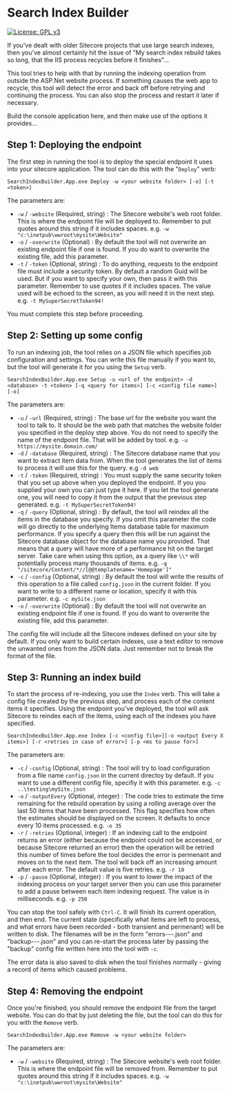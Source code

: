 # Search Index Builder

[![License: GPL v3](https://img.shields.io/badge/License-GPLv3-blue.svg)](https://www.gnu.org/licenses/gpl-3.0)

If you've dealt with older Sitecore projects that use large search indexes, then you've almost certainly hit the
issue of "My search index rebuild takes so long, that the IIS process recycles before it finishes"...

This tool tries to help with that by running the indexing operation from outside the ASP.Net website process. If
something causes the web app to recycle, this tool will detect the error and back off before retrying and continuing
the process. You can also stop the process and restart it later if necessary.

Build the console application here, and then make use of the options it provides...

## Step 1: Deploying the endpoint

The first step in running the tool is to deploy the special endpoint it uses into your sitecore application. The tool can
do this with the "`Deploy`" verb:

`SearchIndexBuilder.App.exe Deploy -w <your website folder> [-o] [-t <token>]` 

The parameters are:

* `-w` / `-website` (Required, string) : The Sitecore website's web root folder. This is where the endpoint file will be deployed to.
  Remember to put quotes around this string if it includes spaces. e.g. `-w "c:\inetpub\wwroot\mysite\Website"`
* `-o` / `-overwrite` (Optional) : By default the tool will not overwrite an existing endpoint file if one is found. If you do want
  to overwrite the existing file, add this parameter.
* `-t` / `-token` (Optional, string) : To do anything, requests to the endpoint file must include a security token. By default a
  random Guid will be used. But if you want to specify your own, then pass it with this parameter. Remember to use quotes if it includes
  spaces. The value used will be echoed to the screen, as you will need it in the next step. e.g. `-t MySuperSecretToken94!`

You must complete this step before proceeding.

## Step 2: Setting up some config

To run an indexing job, the tool relies on a JSON file which specifies job configuration and settings. You can write this file manually if
you want to, but the tool will generate it for you using the `Setup` verb.

`SearchIndexBuilder.App.exe Setup -u <url of the endpoint> -d <database> -t <token> [-q <query for items>] [-c <config file name>] [-o]`

The parameters are:

* `-u` / `-url` (Required, string) : The base url for the website you want the tool to talk to. It should be the web path that matches the
  website folder you specified in the deploy step above. You do not need to specify the name of the endpoint file. That will be added by
  tool. e.g. `-u https://mysite.domain.com/`
* `-d` / `-database` (Required, string) : The Sitecore database name that you want to extract item data from. When the tool generates the
  list of items to process it will use this for the query. e.g `-d web`
* `-t` / `-token` (Required, string) : You must supply the same security token that you set up above when you deployed the endpoint. If you
  you supplied your own you can just type it here. If you let the tool generate one, you will need to copy it from the output that the
  previous step generated. e.g. `-t MySuperSecretToken94!`
* `-q` / `-query` (Optional, string) : By default, the tool will reindex all the items in the database you specify. If you omit this parameter the code
  will go directly to the underlying Items database table for maximum performance. If you specify a query then this will be run against the Sitecore
  database object for the database name you provided. That means that a query will have more of a performance hit on the target server. Take care when
  using this option, as a query like `\\*` will potentially process many thousands of items. e.g. `-q "/sitecore/Content/*//[@@templatename='Homepage']"`
* `-c` / `-config` (Optional, string) : By default the tool will write the results of this operation to a file called `config.json` in the current folder.
  If you want to write to a different name or location, specify it with this parameter. e.g. `-c mySite.json`
* `-o` / `-overwrite` (Optional) : By default the tool will not overwrite an existing endpoint file if one is found. If you do want
  to overwrite the existing file, add this parameter.

The config file will include all the Sitecore indexes defined on your site by default. If you only want to build certain indexes, use a text editor to
remove the unwanted ones from the JSON data. Just remember not to break the format of the file.

## Step 3: Running an index build

To start the process of re-indexing, you use the `Index` verb. This will take a config file created by the previous step, and process each of the content
items it specifies. Using the endpoint you've deployed, the tool will ask Sitecore to reindex each of the items, using each of the indexes
you have specified. 

`SearchIndexBuilder.App.exe Index [-c <config file>][-o <output Every X items>] [-r <retries in case of error>] [-p <ms to pause for>]`

The parameters are:

* `-c` / `-config` (Optional, string) : The tool will try to load configuration from a file name `config.json` in the current directoy by default. If you want to use
  a different config file, specifiy it with this parameter. e.g. `-c ..\testing\mySite.json`
* `-o` / `-outputEvery` (Optional, integer) : The code tries to estimate the time remaining for the rebuild operation by using a rolling average over the last 50 items that
  have been processed. This flag specifies how often the estimates should be displayed on the screen. It defaults to once every 10 items processed. e.g. `-o 35`
* `-r` / `-retries` (Optional, integer) : If an indexing call to the endpoint returns an error (either because the endpoint could not be accessed, or because Sitecore returned
  an error) then the operation will be retried this number of times before the tool decides the error is permenant and moves on to the next item. The tool will back off an
  increasing amount after each error. The default value is five retries. e.g. `-r 10`
* `-p` / `-pause` (Optional, integer) : If you want to lower the impact of the indexing process on your target server then you can use this
  parameter to add a pause between each item indexing request. The value is in milliseconds. e.g. `-p 250`

You can stop the tool safely with `Ctrl-C`. It will finish its current operation, and then end. The current state (specifically what items are left to process, and what errors
have been recorded - both transient and permenant) will be written to disk. The filenames will be in the form "errors-<date>-<time>-<config>.json" and "backup-<date>-<time>-<config>.json"
and you can re-start the process later by passing the "backup" config file written here into the tool with `-c`.

The error data is also saved to disk when the tool finishes normally - giving a record of items which caused problems.

## Step 4: Removing the endpoint

Once you're finished, you should remove the endpoint file from the target website. You can do that by just deleting the file, but the tool
can do this for you with the `Remove` verb.

`SearchIndexBuilder.App.exe Remove -w <your website folder>`

The parameters are:

* `-w` / `-website` (Required, string) : The Sitecore website's web root folder. This is where the endpoint file will be removed from.
  Remember to put quotes around this string if it includes spaces. e.g. `-w "c:\inetpub\wwroot\mysite\Website"`